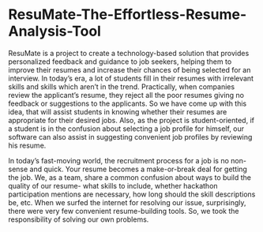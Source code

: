 # ResuMate-The-Effortless-Resume-Analysis-Tool

ResuMate is a project to create a technology-based solution that provides personalized feedback and guidance to job seekers, 
helping them to improve their resumes and increase their chances of being selected for an interview.
In today’s era, a lot of students fill in their resumes with irrelevant skills and skills which aren’t in the trend. 
Practically, when companies review the applicant’s resume, they reject all the poor resumes giving no feedback or suggestions to the applicants. 
So we have come up with this idea, that will assist students in knowing whether their resumes are appropriate for their desired jobs. 
Also, as the project is student-oriented, if a student is in the confusion about selecting a job profile for himself, our software 
can also assist in suggesting convenient job profiles by reviewing his resume.

In today’s fast-moving world, the recruitment process for a job is no non-sense and quick. 
Your resume becomes a make-or-break deal for getting the job. 
We, as a team, share a common confusion about ways to build the quality of our resume- what skills to include,
whether hackathon participation mentions are necessary, how long should the skill descriptions be, etc.
When we surfed the internet for resolving our issue, surprisingly, there were very few convenient resume-building tools. 
So, we took the responsibility of solving our own problems.
